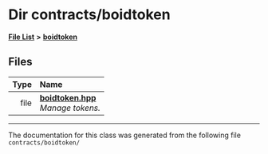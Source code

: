 
# Dir contracts/boidtoken


[**File List**](files.md) **>** [**boidtoken**](dir_8f3b15e9c9e9abb8fc9f284ea338c987.md)











## Files

| Type | Name |
| ---: | :--- |
| file | [**boidtoken.hpp**](boidtoken_8hpp.md) <br>_Manage tokens._  |


















------------------------------
The documentation for this class was generated from the following file `contracts/boidtoken/`